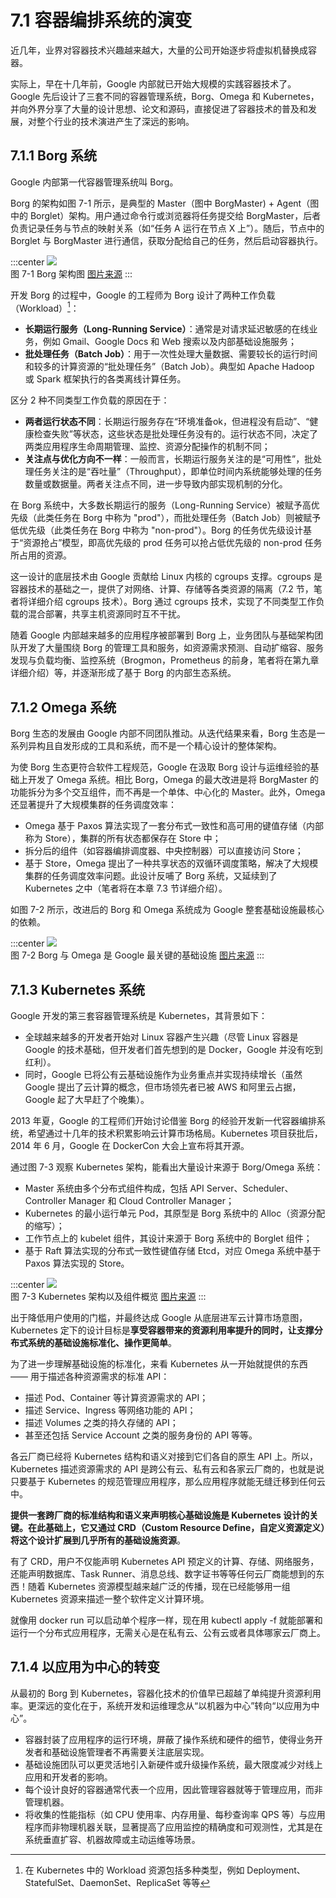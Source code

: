 # 7.1 容器编排系统的演变

近几年，业界对容器技术兴趣越来越大，大量的公司开始逐步将虚拟机替换成容器。

实际上，早在十几年前，Google 内部就已开始大规模的实践容器技术了。Google 先后设计了三套不同的容器管理系统，Borg、Omega 和 Kubernetes，并向外界分享了大量的设计思想、论文和源码，直接促进了容器技术的普及和发展，对整个行业的技术演进产生了深远的影响。

## 7.1.1 Borg 系统
Google 内部第一代容器管理系统叫 Borg。

Borg 的架构如图 7-1 所示，是典型的 Master（图中 BorgMaster) + Agent（图中的 Borglet）架构。用户通过命令行或浏览器将任务提交给 BorgMaster，后者负责记录任务与节点的映射关系（如“任务 A 运行在节点 X 上”）。随后，节点中的 Borglet 与 BorgMaster 进行通信，获取分配给自己的任务，然后启动容器执行。

:::center
  ![](../assets/borg-arch.png)<br/>
  图 7-1 Borg 架构图 [图片来源](https://research.google/pubs/large-scale-cluster-management-at-google-with-borg/)
:::

开发 Borg 的过程中，Google 的工程师为 Borg 设计了两种工作负载（Workload）[^1]：
- **长期运行服务（Long-Running Service）**：通常是对请求延迟敏感的在线业务，例如 Gmail、Google Docs 和 Web 搜索以及内部基础设施服务；
- **批处理任务（Batch Job）**：用于一次性处理大量数据、需要较长的运行时间和较多的计算资源的“批处理任务”（Batch Job）。典型如 Apache Hadoop 或 Spark 框架执行的各类离线计算任务。

区分 2 种不同类型工作负载的原因在于：

- **两者运行状态不同**：长期运行服务存在“环境准备ok，但进程没有启动”、“健康检查失败”等状态，这些状态是批处理任务没有的。运行状态不同，决定了两类应用程序生命周期管理、监控、资源分配操作的机制不同；
- **关注点与优化方向不一样**：一般而言，长期运行服务关注的是“可用性”，批处理任务关注的是“吞吐量”（Throughput），即单位时间内系统能够处理的任务数量或数据量。两者关注点不同，进一步导致内部实现机制的分化。

在 Borg 系统中，大多数长期运行的服务（Long-Running Service）被赋予高优先级（此类任务在 Borg 中称为 "prod"），而批处理任务（Batch Job）则被赋予低优先级（此类任务在 Borg 中称为 "non-prod"）。Borg 的任务优先级设计基于“资源抢占”模型，即高优先级的 prod 任务可以抢占低优先级的 non-prod 任务所占用的资源。

这一设计的底层技术由 Google 贡献给 Linux 内核的 cgroups 支撑。cgroups 是容器技术的基础之一，提供了对网络、计算、存储等各类资源的隔离（7.2 节，笔者将详细介绍 cgroups 技术）。Borg 通过 cgroups 技术，实现了不同类型工作负载的混合部署，共享主机资源同时互不干扰。

随着 Google 内部越来越多的应用程序被部署到 Borg 上，业务团队与基础架构团队开发了大量围绕 Borg 的管理工具和服务，如资源需求预测、自动扩缩容、服务发现与负载均衡、监控系统（Brogmon，Prometheus 的前身，笔者将在第九章详细介绍）等，并逐渐形成了基于 Borg 的内部生态系统。

## 7.1.2 Omega 系统

Borg 生态的发展由 Google 内部不同团队推动。从迭代结果来看，Borg 生态是一系列异构且自发形成的工具和系统，而不是一个精心设计的整体架构。

为使 Borg 生态更符合软件工程规范，Google 在汲取 Borg 设计与运维经验的基础上开发了 Omega 系统。相比 Borg，Omega 的最大改进是将 BorgMaster 的功能拆分为多个交互组件，而不再是一个单体、中心化的 Master。此外，Omega 还显著提升了大规模集群的任务调度效率：

- Omega 基于 Paxos 算法实现了一套分布式一致性和高可用的键值存储（内部称为 Store），集群的所有状态都保存在 Store 中；
- 拆分后的组件（如容器编排调度器、中央控制器）可以直接访问 Store；
- 基于 Store，Omega 提出了一种共享状态的双循环调度策略，解决了大规模集群的任务调度效率问题。此设计反哺了 Borg 系统，又延续到了 Kubernetes 之中（笔者将在本章 7.3 节详细介绍）。


如图 7-2 所示，改进后的 Borg 和 Omega 系统成为 Google 整套基础设施最核心的依赖。

:::center
  ![](../assets/Borg.jpeg) <br/>
  图 7-2 Borg 与 Omega 是 Google 最关键的基础设施 [图片来源](https://cs.brown.edu/~malte/pub/dissertations/phd-final.pdf)
:::

## 7.1.3 Kubernetes 系统

Google 开发的第三套容器管理系统是 Kubernetes，其背景如下：

- 全球越来越多的开发者开始对 Linux 容器产生兴趣（尽管 Linux 容器是 Google 的技术基础，但开发者们首先想到的是 Docker，Google 并没有吃到红利）。
- 同时，Google 已将公有云基础设施作为业务重点并实现持续增长（虽然 Google 提出了云计算的概念，但市场领先者已被 AWS 和阿里云占据，Google 起了大早赶了个晚集）。

2013 年夏，Google 的工程师们开始讨论借鉴 Borg 的经验开发新一代容器编排系统，希望通过十几年的技术积累影响云计算市场格局。Kubernetes 项目获批后， 2014 年 6 月，Google 在 DockerCon 大会上宣布将其开源。

通过图 7-3 观察 Kubernetes 架构，能看出大量设计来源于 Borg/Omega 系统：

- Master 系统由多个分布式组件构成，包括 API Server、Scheduler、Controller Manager 和 Cloud Controller Manager；
- Kubernetes 的最小运行单元 Pod，其原型是 Borg 系统中的 Alloc（资源分配的缩写）；
- 工作节点上的 kubelet 组件，其设计来源于 Borg 系统中的 Borglet 组件；
- 基于 Raft 算法实现的分布式一致性键值存储 Etcd，对应 Omega 系统中基于 Paxos 算法实现的 Store。

:::center
  ![](../assets/k8s-arch.svg)<br/>
  图 7-3 Kubernetes 架构以及组件概览 [图片来源](https://link.medium.com/oWobLWzCQJb)
:::

出于降低用户使用的门槛，并最终达成 Google 从底层进军云计算市场意图，Kubernetes 定下的设计目标是**享受容器带来的资源利用率提升的同时，让支撑分布式系统的基础设施标准化、操作更简单**。

为了进一步理解基础设施的标准化，来看 Kubernetes 从一开始就提供的东西 —— 用于描述各种资源需求的标准 API：

- 描述 Pod、Container 等计算资源需求的 API；
- 描述 Service、Ingress 等网络功能的 API；
- 描述 Volumes 之类的持久存储的 API；
- 甚至还包括 Service Account 之类的服务身份的 API 等等。

各云厂商已经将 Kubernetes 结构和语义对接到它们各自的原生 API 上。所以，Kubernetes 描述资源需求的 API 是跨公有云、私有云和各家云厂商的，也就是说只要基于 Kubernetes 的规范管理应用程序，那么应用程序就能无缝迁移到任何云中。

**提供一套跨厂商的标准结构和语义来声明核心基础设施是 Kubernetes 设计的关键。在此基础上，它又通过 CRD（Custom Resource Define，自定义资源定义）将这个设计扩展到几乎所有的基础设施资源**。

有了 CRD，用户不仅能声明 Kubernetes API 预定义的计算、存储、网络服务，还能声明数据库、Task Runner、消息总线、数字证书等等任何云厂商能想到的东西！随着 Kubernetes 资源模型越来越广泛的传播，现在已经能够用一组 Kubernetes 资源来描述一整个软件定义计算环境。

就像用 docker run 可以启动单个程序一样，现在用 kubectl apply -f 就能部署和运行一个分布式应用程序，无需关心是在私有云、公有云或者具体哪家云厂商上。

## 7.1.4 以应用为中心的转变

从最初的 Borg 到 Kubernetes，容器化技术的价值早已超越了单纯提升资源利用率。更深远的变化在于，系统开发和运维理念从“以机器为中心”转向“以应用为中心”。

- 容器封装了应用程序的运行环境，屏蔽了操作系统和硬件的细节，使得业务开发者和基础设施管理者不再需要关注底层实现。
- 基础设施团队可以更灵活地引入新硬件或升级操作系统，最大限度减少对线上应用和开发者的影响。 
- 每个设计良好的容器通常代表一个应用，因此管理容器就等于管理应用，而非管理机器。
- 将收集的性能指标（如 CPU 使用率、内存用量、每秒查询率 QPS 等）与应用程序而非物理机器关联，显著提高了应用监控的精确度和可观测性，尤其是在系统垂直扩容、机器故障或主动运维等场景。


[^1]: 在 Kubernetes 中的 Workload 资源包括多种类型，例如 Deployment、StatefulSet、DaemonSet、ReplicaSet 等等
